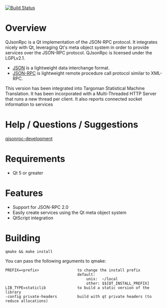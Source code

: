 [![Build Status](https://drone.io/bitbucket.org/devonit/qjsonrpc/status.png)](https://drone.io/bitbucket.org/devonit/qjsonrpc/latest)

Overview
=======

QJsonRpc is a Qt implementation of the JSON-RPC protocol.
It integrates nicely with Qt, leveraging Qt's meta object system in order
to provide services over the JSON-RPC protocol. QJsonRpc is licensed under
the LGPLv2.1.

- [JSON](http://www.json.org/) is a lightweight data interchange format.
- [JSON-RPC](http://jsonrpc.org/) is lightweight remote procedure call protocol similar to XML-RPC.

This version has been integrated into Targoman Statistical Machine Translation. It has been incorporated with a 
Multi-Threaded HTTP Server that runs a new thread per client. It also reports connected socket information to services

Help / Questions / Suggestions
============
[qjsonrpc-development](http://groups.google.com/group/qjsonrpc-development)

Requirements
============
- Qt 5 or greater

Features
========

- Support for JSON-RPC 2.0
- Easily create services using the Qt meta object system
- QtScript integration

Building
========
    qmake && make install

You can pass the following arguments to qmake:

    PREFIX=<prefix>                 to change the install prefix
                                    default:
                                        unix:  ~/local
                                        other: $$[QT_INSTALL_PREFIX]
    LIB_TYPE=staticlib              to build a static version of the library
    -config private-headers         build with qt private headers (to reduce allocations)
